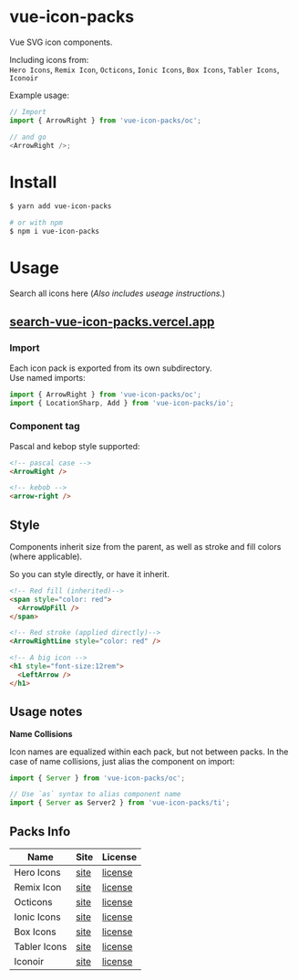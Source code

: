 # vue-icon-packs

Vue SVG icon components.

Including icons from:  
`Hero Icons`, `Remix Icon`, `Octicons`, `Ionic Icons`, `Box Icons`, `Tabler Icons`, `Iconoir`

Example usage:

```js
// Import
import { ArrowRight } from 'vue-icon-packs/oc';

// and go
<ArrowRight />;
```

# Install

```bash
$ yarn add vue-icon-packs

# or with npm
$ npm i vue-icon-packs

```

# Usage

Search all icons here (_Also includes useage instructions._)

## [search-vue-icon-packs.vercel.app](https://search-vue-icon-packs.vercel.app)


### **Import**

Each icon pack is exported from its own subdirectory.  
Use named imports:

```javascript
import { ArrowRight } from 'vue-icon-packs/oc';
import { LocationSharp, Add } from 'vue-icon-packs/io';
```

### **Component tag**

Pascal and kebop style supported:

```html
<!-- pascal case -->
<ArrowRight />

<!-- kebob -->
<arrow-right />
```

## Style

Components inherit size from the parent, as well as stroke and fill colors (where applicable).

So you can style directly, or have it inherit.

```html
<!-- Red fill (inherited)-->
<span style="color: red">
  <ArrowUpFill />
</span>

<!-- Red stroke (applied directly)-->
<ArrowRightLine style="color: red" />

<!-- A big icon -->
<h1 style="font-size:12rem">
  <LeftArrow />
</h1>
```

## Usage notes

**Name Collisions**

Icon names are equalized within each pack, but not between packs.
In the case of name collisions, just alias the component on import:

```javascript
import { Server } from 'vue-icon-packs/oc';

// Use `as` syntax to alias component name
import { Server as Server2 } from 'vue-icon-packs/ti';
```

## Packs Info

| Name         | Site                                   | License                                                                  |
| ------------ | -------------------------------------- | ------------------------------------------------------------------------ |
| Hero Icons   | [site](https://heroicons.com/)         | [license](https://github.com/tailwindlabs/heroicons/blob/master/LICENSE) |
| Remix Icon   | [site](https://remixicon.com/)         | [license](https://github.com/Remix-Design/RemixIcon/blob/master/License) |
| Octicons     | [site](https://primer.style/octicons/) | [license](https://github.com/primer/octicons/blob/main/LICENSE)          |
| Ionic Icons  | [site](https://ionic.io/ionicons)      | [license](https://github.com/ionic-team/ionicons/blob/master/LICENSE)    |
| Box Icons    | [site](https://boxicons.com/)          | [license](https://github.com/atisawd/boxicons)                           |
| Tabler Icons | [site](https://tabler-icons.io/)       | [license](https://github.com/tabler/tabler-icons/blob/master/LICENSE)    |
| Iconoir      | [site](https://iconoir.com/)           | [license](https://github.com/lucaburgio/iconoir/blob/master/LICENSE)     |

